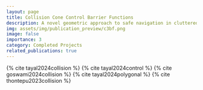 ```yaml
---
layout: page
title: Collision Cone Control Barrier Functions
description: A novel geometric approach to safe navigation in cluttered environments using control barrier functions (CBFs).
img: assets/img/publication_preview/c3bf.png
image: false
importance: 3
category: Completed Projects
related_publications: true
---
```


{% cite tayal2024collision %} {% cite tayal2024control %} {% cite goswami2024collision %} {% cite tayal2024polygonal %} {% cite thontepu2023collision %}
